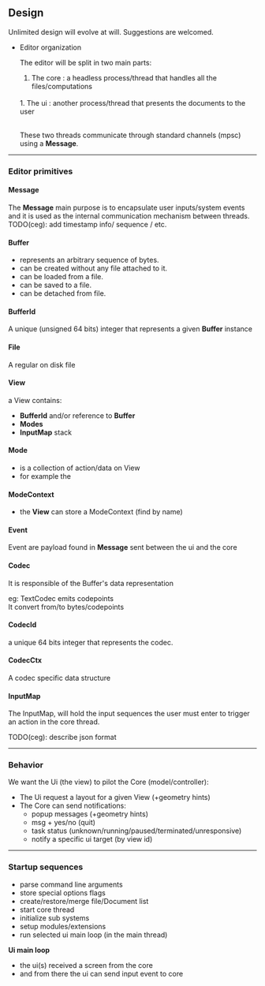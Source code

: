 ## Design

Unlimited design will evolve at will. Suggestions are welcomed.

- Editor organization

  The editor will be split in two main parts:<br/>
     1. The core : a headless process/thread that handles all the files/computations
     <br/>
     1. The ui : another process/thread that presents the documents to the user<br/>
     <br/>

     These two threads communicate through standard channels (mpsc) using a **Message**.<br/>

------

### Editor primitives

#### Message
The **Message** main purpose is to encapsulate user inputs/system events and it is used as the internal communication mechanism between threads.<br/>
TODO(ceg): add timestamp info/ sequence / etc.<br/>

#### Buffer
- represents an arbitrary sequence of bytes.<br/>
- can be created without any file attached to it.<br/>
- can be loaded from a file.<br/>
- can be saved to a file.<br/>
- can be detached from file.<br/>

#### BufferId
A unique (unsigned 64 bits) integer that represents a given **Buffer** instance<br/>

#### File
A regular on disk file

#### View

a View contains:
   - **BufferId** and/or reference to **Buffer**
   - **Modes**
   - **InputMap** stack

#### Mode
   - is a collection of action/data on View
   - for example the

#### ModeContext
   - the **View** can store a ModeContext (find by name)

#### Event
Event are payload found in **Message** sent between the ui and the core


#### Codec
It is responsible of the Buffer's data representation

eg: TextCodec emits codepoints<br/>
It convert from/to bytes/codepoints

#### CodecId
a unique 64 bits integer that represents the codec.

#### CodecCtx
A codec specific data structure

#### InputMap
The InputMap, will hold the input sequences the user must enter to trigger an action in the core thread.

  TODO(ceg): describe json format

------

### Behavior

We want the Ui (the view) to pilot the Core (model/controller):<br/>
- The Ui request a layout for a given View (+geometry hints)<br/>
- The Core can send notifications:
  * popup messages (+geometry hints)<br/>
  * msg + yes/no   (quit)<br/>
  * task status (unknown/running/paused/terminated/unresponsive)<br/>
  * notify a specific ui target (by view id)<br/>

------

### Startup sequences

- parse command line arguments<br/>
- store special options flags<br/>
- create/restore/merge file/Document list<br/>
- start core thread<br/>
- initialize sub systems<br/>
- setup modules/extensions<br/>
- run selected ui main loop (in the main thread)<br/>

 **Ui main loop**<br>
 - the ui(s) received a screen from the core
 - and from there the ui can send input event to core
